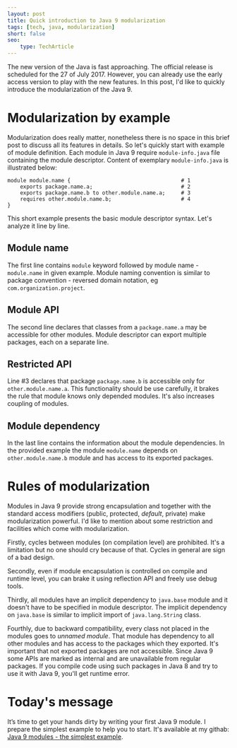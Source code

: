 ```yaml
---
layout: post
title: Quick introduction to Java 9 modularization
tags: [tech, java, modularization]
short: false
seo:
    type: TechArticle
---
```


The new version of the Java is fast approaching.
The official release is scheduled for the 27 of July 2017.
However, you can already use the early access version to play with the new features.
In this post, I'd like to quickly introduce the modularization of the Java 9.

# Modularization by example

Modularization does really matter, nonetheless there is no space in this brief post to discuss all its features in details.
So let's quickly start with example of module definition. 
Each module in Java 9 require `module-info.java` file containing the module descriptor.
Content of exemplary `module-info.java` is illustrated below:

```
module module.name {                                   # 1
    exports package.name.a;                            # 2
    exports package.name.b to other.module.name.a;     # 3
    requires other.module.name.b;                      # 4
}
```

This short example presents the basic module descriptor syntax.
Let's analyze it line by line.

## Module name
The first line contains `module` keyword followed by module name - `module.name` in given example.
Module naming convention is similar to package convention - reversed domain notation, eg `com.organization.project`.

## Module API
The second line declares that classes from a `package.name.a` may be accessible for other modules.
Module descriptor can export multiple packages, each on a separate line.

## Restricted API
Line #3 declares that package `package.name.b` is accessible only for `other.module.name.a`.
This functionality should be use carefully, it brakes the rule that module knows only depended modules.
It's also increases coupling of modules.

## Module dependency
In the last line contains the information about the module dependencies.
In the provided example the module `module.name` depends on `other.module.name.b` module and has access to its exported packages.

# Rules of modularization
Modules in Java 9 provide strong encapsulation and together with the standard access modifiers (public, protected, *default*, private) make modularization powerful.
I'd like to mention about some restriction and facilities which come with modularization.

Firstly, cycles between modules (on compilation level) are prohibited. 
It's a limitation but no one should cry because of that. 
Cycles in general are sign of a bad design.

Secondly, even if module encapsulation is controlled on compile and runtime level, you can brake it using reflection API and freely use debug tools.

Thirdly, all modules have an implicit dependency to `java.base` module and it doesn't have to be specified in module descriptor.
The implicit dependency on `java.base` is similar to implicit import of `java.lang.String` class.

Fourthly, due to backward compatibility, every class not placed in the modules goes to *unnamed module*.
That module has dependency to all other modules and has access to the packages which they exported.
It's important that not exported packages are not accessible.
Since Java 9 some APIs are marked as internal and are unavailable from regular packages.
If you compile code using such packages in Java 8 and try to use it with Java 9, you'll get runtime error. 

# Today's message
It’s time to get your hands dirty by writing your first Java 9 module.
I prepare the simplest example to help you to start.
It's available at my githab: [Java 9 modules - the simplest example](https://github.com/tfij/Java-9-modules---the-simplest-example).
